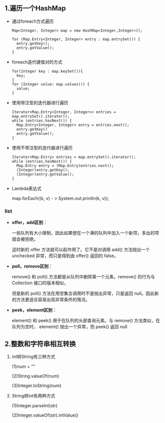 ## 1.遍历一个HashMap

- 通过foreach方式遍历

  ```
  Map<Integer, Integer> map = new HashMap<Integer,Integer>();
  
  for (Map.Entry<Integer, Integer> entry : map.entrySet()) {
  	entry.getKey();
  	entry.getValue();
  }
  ```

- foreach迭代键值对的方式

  ```
  for(Integer key : map.keySet()){
  	key;
  }
  for (Integer value: map.values()) {
  	value;
  }
  ```

- 使用带泛型的迭代器进行遍历 

  ```
  Iterator<Map.Entry<Integer, Integer>> entries = map.entrySet().iterator();
  while (entries.hasNext()) {
  	Map.Entry<Integer, Integer> entry = entries.next();
  	entry.getKey()
  	entry.getValue();
  }
  ```

- 使用不带泛型的迭代器进行遍历

  ```
  Iterator<Map.Entry> entries = map.entrySet().iterator();
  while (entries.hasNext()) {
  	Map.Entry entry = (Map.Entry)entries.next();
  	(Integer)entry.getKey();
  	(Integer)entry.getValue();
  }
  ```

- Lambda表达式

  map.forEach((k, v) - > System.out.println(k, v));

### list

- **offer，add区别**：

  一些队列有大小限制，因此如果想在一个满的队列中加入一个新项，多出的项就会被拒绝。

  这时新的 offer 方法就可以起作用了。它不是对调用 add() 方法抛出一个 unchecked 异常，而只是得到由 offer() 返回的 false。

- **poll，remove区别**：

  remove() 和 poll() 方法都是从队列中删除第一个元素。remove() 的行为与 Collection 接口的版本相似，

  但是新的 poll() 方法在用空集合调用时不是抛出异常，只是返回 null。因此新的方法更适合容易出现异常条件的情况。

- **peek，element区别**：

  element() 和 peek() 用于在队列的头部查询元素。与 remove() 方法类似，在队列为空时， element() 抛出一个异常，而 peek() 返回 null

## 2.整数和字符串相互转换

1. int转String有三种方式

   (1)num + ""

   (2)String.valueOf(num)

   (3)Integer.toString(num)

2. String转int有两种方式

   (1)Integer.parseInt(str)

   (2)Integer.valueOf(str).intValue()